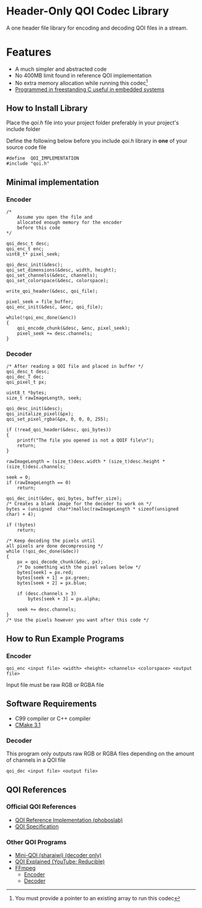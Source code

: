 # Header-Only QOI Codec Library
A one header file library for encoding and decoding QOI files in a stream.

# Features
- A much simpler and abstracted code
- No 400MB limit found in reference QOI implementation
- No extra memory allocation while running this codec[^1]
- [Programmed in freestanding C useful in embedded systems](https://en.cppreference.com/w/c/language/conformance)

[^1]: You must provide a pointer to an existing array to run this codec

## How to Install Library
Place the *qoi.h* file into your project folder preferably in your project's include folder

Define the following below before you include *qoi.h* library in **one** of your source code file

	#define  QOI_IMPLEMENTATION
	#include "qoi.h"
	
## Minimal implementation
### Encoder
	/* 	
		Assume you open the file and
		allocated enough memory for the encoder
		before this code
	*/
	
	qoi_desc_t desc;
	qoi_enc_t enc;
	uint8_t* pixel_seek;
	
	qoi_desc_init(&desc);
	qoi_set_dimensions(&desc, width, height);
	qoi_set_channels(&desc, channels);
	qoi_set_colorspace(&desc, colorspace);

	write_qoi_header(&desc, qoi_file);  

	pixel_seek = file_buffer;
	qoi_enc_init(&desc, &enc, qoi_file);

	while(!qoi_enc_done(&enc))
	{
		qoi_encode_chunk(&desc, &enc, pixel_seek);
		pixel_seek += desc.channels;
	}

### Decoder
	/* After reading a QOI file and placed in buffer */
	qoi_desc_t desc;
	qoi_dec_T dec;
	qoi_pixel_t px;
	
	uint8_t *bytes;
	size_t rawImageLength, seek;
	
	qoi_desc_init(&desc);
	qoi_initalize_pixel(&px);
	qoi_set_pixel_rgba(&px, 0, 0, 0, 255);
	
	if (!read_qoi_header(&desc, qoi_bytes))
	{
		printf("The file you opened is not a QOIF file\n");
		return;
	}
	
	rawImageLength = (size_t)desc.width * (size_t)desc.height * (size_t)desc.channels;

	seek = 0;
	if (rawImageLength == 0)
		return;

	qoi_dec_init(&dec, qoi_bytes, buffer_size);
	/* Creates a blank image for the decoder to work on */
	bytes = (unsigned  char*)malloc(rawImageLength * sizeof(unsigned  char) + 4);

	if (!bytes)
		return;

	/* Keep decoding the pixels until
	all pixels are done decompressing */
	while (!qoi_dec_done(&dec))
	{
		px = qoi_decode_chunk(&dec, px);
		/* Do something with the pixel values below */
		bytes[seek] = px.red;
		bytes[seek + 1] = px.green;
		bytes[seek + 2] = px.blue;
		
		if (desc.channels > 3) 
			bytes[seek + 3] = px.alpha;
		
		seek += desc.channels;
	}
	/* Use the pixels however you want after this code */

## How to Run Example Programs
### Encoder

    qoi_enc <input file> <width> <height> <channels> <colorspace> <output file>
Input file must be raw RGB or RGBA file

## Software Requirements
 - C99 compiler or C++ compiler
 - [CMake 3.1](https://cmake.org/)

### Decoder
This program only outputs raw RGB or RGBA files depending on the amount of channels in a QOI file

	qoi_dec <input file> <output file>

## QOI References
### Official QOI References
- [QOI Reference Implementation (phoboslab)](https://github.com/phoboslab/qoi)
- [QOI Specification](https://qoiformat.org/qoi-specification.pdf)

### Other QOI Programs
- [Mini-QOI (sharaiwi) (decoder only)](https://github.com/shraiwi/mini-qoi)
- [QOI Explained (YouTube: Reducible)](https://youtu.be/EFUYNoFRHQI?t=1411)
- [FFmpeg](https://github.com/FFmpeg/FFmpeg)
	- [Encoder](https://github.com/FFmpeg/FFmpeg/blob/master/libavcodec/qoienc.c)
	- [Decoder](https://github.com/FFmpeg/FFmpeg/blob/master/libavcodec/qoidec.c)